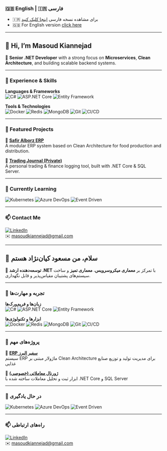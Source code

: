 ### 🇬🇧 English | 🇮🇷 فارسی

- 🇮🇷 برای مشاهده نسخه فارسی [اینجا کلیک کنید](#persian)
- 🇬🇧 For English version [click here](#hi-im-masoud-kiannejad)

---

## 👋 Hi, I’m Masoud Kiannejad

🎯 **Senior .NET Developer** with a strong focus on **Microservices**, **Clean Architecture**, and building scalable backend systems.

---

### 💼 Experience & Skills

**Languages & Frameworks**  
![C#](https://img.shields.io/badge/C%23-239120?style=flat&logo=c-sharp&logoColor=white)
![ASP.NET Core](https://img.shields.io/badge/ASP.NET_Core-512BD4?style=flat&logo=.net&logoColor=white)
![Entity Framework](https://img.shields.io/badge/Entity_Framework-6DB33F?style=flat&logo=dotnet&logoColor=white)

**Tools & Technologies**  
![Docker](https://img.shields.io/badge/Docker-2496ED?style=flat&logo=docker&logoColor=white)
![Redis](https://img.shields.io/badge/Redis-DC382D?style=flat&logo=redis&logoColor=white)
![MongoDB](https://img.shields.io/badge/MongoDB-47A248?style=flat&logo=mongodb&logoColor=white)
![Git](https://img.shields.io/badge/Git-F05032?style=flat&logo=git&logoColor=white)
![CI/CD](https://img.shields.io/badge/CI/CD-blue?style=flat)

---

### 🚀 Featured Projects

🔹 [**Safir Alborz ERP**](https://github.com/MasoudKian/safir-alborz)  
A modular ERP system based on Clean Architecture for food production and distribution.

🔹 [**Trading Journal (Private)**](https://github.com/MasoudKian/Trading_Journal)  
A personal trading & finance logging tool, built with .NET Core & SQL Server.

---

### 🌱 Currently Learning

![Kubernetes](https://img.shields.io/badge/Kubernetes-326CE5?style=flat&logo=kubernetes&logoColor=white)
![Azure DevOps](https://img.shields.io/badge/Azure_DevOps-0078D7?style=flat&logo=azure-devops&logoColor=white)
![Event Driven](https://img.shields.io/badge/Event_Driven_Architecture-orange?style=flat)

---

### 📫 Contact Me  
[![LinkedIn](https://img.shields.io/badge/LinkedIn-blue?style=flat&logo=linkedin&logoColor=white)](https://www.linkedin.com/in/masoud-kiannejad/)  
✉️ masoudkiannejad@gmail.com

---

<a name="persian"></a>
## 👋 سلام، من مسعود کیان‌نژاد هستم

🎯 **توسعه‌دهنده ارشد .NET** با تمرکز بر **معماری میکروسرویس**، **معماری تمیز** و ساخت سیستم‌های پشتیبان مقیاس‌پذیر و قابل نگهداری.

---

### 💼 تجربه و مهارت‌ها

**زبان‌ها و فریم‌ورک‌ها**  
![C#](https://img.shields.io/badge/C%23-239120?style=flat&logo=c-sharp&logoColor=white)
![ASP.NET Core](https://img.shields.io/badge/ASP.NET_Core-512BD4?style=flat&logo=.net&logoColor=white)
![Entity Framework](https://img.shields.io/badge/Entity_Framework-6DB33F?style=flat&logo=dotnet&logoColor=white)

**ابزارها و تکنولوژی‌ها**  
![Docker](https://img.shields.io/badge/Docker-2496ED?style=flat&logo=docker&logoColor=white)
![Redis](https://img.shields.io/badge/Redis-DC382D?style=flat&logo=redis&logoColor=white)
![MongoDB](https://img.shields.io/badge/MongoDB-47A248?style=flat&logo=mongodb&logoColor=white)
![Git](https://img.shields.io/badge/Git-F05032?style=flat&logo=git&logoColor=white)
![CI/CD](https://img.shields.io/badge/CI/CD-blue?style=flat)

---

### 🚀 پروژه‌های مهم

🔹 [**ERP سفیر البرز**](https://github.com/MasoudKian/safir-alborz)  
سیستم ERP ماژولار مبتنی بر Clean Architecture برای مدیریت تولید و توزیع صنایع غذایی

🔹 [**ژورنال معاملاتی (خصوصی)**](https://github.com/MasoudKian/Trading_Journal)  
ابزار ثبت و تحلیل معاملات ساخته شده با .NET Core و SQL Server

---

### 🌱 در حال یادگیری

![Kubernetes](https://img.shields.io/badge/Kubernetes-326CE5?style=flat&logo=kubernetes&logoColor=white)
![Azure DevOps](https://img.shields.io/badge/Azure_DevOps-0078D7?style=flat&logo=azure-devops&logoColor=white)
![Event Driven](https://img.shields.io/badge/معماری_رویدادمحور-orange?style=flat)

---

### 📫 راه‌های ارتباطی  
[![LinkedIn](https://img.shields.io/badge/LinkedIn-blue?style=flat&logo=linkedin&logoColor=white)](https://www.linkedin.com/in/masoud-kiannejad/)  
✉️ masoudkiannejad@gmail.com

